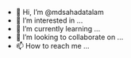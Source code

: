 - 👋 Hi, I’m @mdsahadatalam
- 👀 I’m interested in ...
- 🌱 I’m currently learning ...
- 💞️ I’m looking to collaborate on ...
- 📫 How to reach me ...

<!---
mdsahadatalam/mdsahadatalam is a ✨ special ✨ repository because its `README.md` (this file) appears on your GitHub profile.
You can click the Preview link to take a look at your changes.
--->

